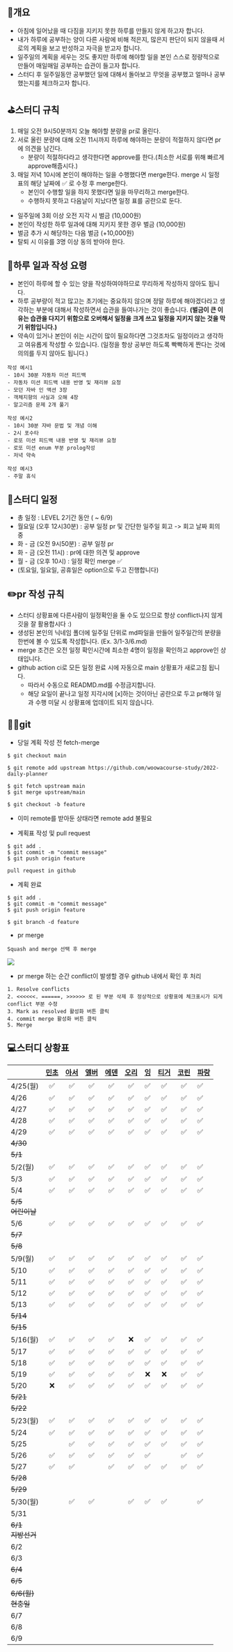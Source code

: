 ## 📄개요
- 아침에 일어났을 때 다짐을 지키지 못한 하루를 만들지 않게 하고자 합니다.
- 내가 하루에 공부하는 양이 다른 사람에 비해 적은지, 많은지 판단이 되지 않을때 서로의 계획을 보고 반성하고 자극을 받고자 합니다.
- 일주일의 계획을 세우는 것도 좋지만 하루에 해야할 일을 본인 스스로 정량적으로 만들어 매일매일 공부하는 습관이 들고자 합니다.
- 스터디 후 일주일동안 공부했던 일에 대해서 돌아보고 무엇을 공부했고 얼마나 공부했는지를 체크하고자 합니다.

## ⛳️스터디 규칙
1. 매일 오전 9시50분까지 오늘 해야할 분량을 pr로 올린다.
2. 서로 올린 분량에 대해 오전 11시까지 하루에 해야하는 분량이 적절하지 않다면 pr에 의견을 남긴다.
   - 분량이 적절하다라고 생각한다면 approve를 한다.(최소한 서로를 위해 빠르게 approve해줍시다.)
3. 매일 저녁 10시에 본인이 해야하는 일을 수행했다면 merge한다. merge 시 일정 표의 해당 날짜에 ✅ 로 수정 후 merge한다.
   - 본인이 수행할 일을 하지 못했다면 일을 마무리하고 merge한다.
   - 수행하지 못하고 다음날이 지났다면 일정 표를 공란으로 둔다.

- 일주일에 3회 이상 오전 지각 시 벌금 (10,000원)
- 본인이 작성한 하루 일과에 대해 지키지 못한 경우 벌금 (10,000원)
- 벌금 추가 시 해당하는 다음 벌금 (+10,000원)
- 탈퇴 시 이유를 3명 이상 동의 받아야 한다.

## 🤔하루 일과 작성 요령
- 본인이 하루에 할 수 있는 양을 작성하여야하므로 무리하게 작성하지 않아도 됩니다.
- 하루 공부량이 적고 많고는 초기에는 중요하지 않으며 정말 하루에 해야겠다라고 생각하는 부분에 대해서 작성하면서 습관을 들여나가는 것이 좋습니다. **(벌금이 큰 이유는 습관을 다지기 위함으로 오버해서 일정을 크게 쓰고  일정을 지키지 않는 것을 막기 위함입니다.)**
- 약속이 있거나 본인이 쉬는 시간이 많이 필요하다면 그것조차도 일정이라고 생각하고 여유롭게 작성할 수 있습니다. (일정을 항상 공부만 하도록 빡빡하게 짠다는 것에 의의를 두지 않아도 됩니다.)

```
작성 예시1
- 10시 30분 자동차 미션 피드백
- 자동차 미션 피드백 내용 반영 및 재리뷰 요청
- 모던 자바 인 액션 3장
- 객체지향의 사실과 오해 4장
- 알고리즘 문제 2개 풀기

작성 예시2
- 10시 30분 자바 문법 및 개념 이해
- 2시 포수타
- 로또 미션 피드백 내용 반영 및 재리뷰 요청
- 로또 미션 enum 부분 prolog작성
- 저녁 약속

작성 예시3
- 주말 휴식
```

## 📆스터디 일정

- 총 일정 : LEVEL 2기간 동안 ( ~ 6/9)
- 월요일 (오후 12시30분) : 공부 일정 pr 및 간단한 일주일 회고 -> 회고 날짜 회의 중
- 화 - 금 (오전 9시50분) : 공부 일정 pr
- 화 - 금 (오전 11시) : pr에 대한 의견 및 approve
- 월 - 금 (오후 10시) : 일정 확인 merge ✅
- (토요일, 일요일, 공휴일은 option으로 두고 진행합니다)

## ✏️pr 작성 규칙
- 스터디 상황표에 다른사람이 일정확인을 둘 수도 있으므로 항상 conflict나지 않게 깃을 잘 활용합시다 :)
- 생성된 본인의 닉네임 폴더에 일주일 단위로 md파일을 만들어 일주일간의 분량을 한번에 볼 수 있도록 작성합니다. (Ex. 3/1-3/6.md)
- merge 조건은 오전 일정 확인시간에 최소한 4명이 일정을 확인하고 approve인 상태입니다.
- github action ci로 모든 일정 완료 시에 자동으로 main 상황표가 새로고침 됩니다.
   - 따라서 수동으로 READMD.md를 수정금지합니다.
   - 해당 요일이 끝나고 일정 지각시에 [x]하는 것이아닌 공란으로 두고 pr해야 일과 수행 미달 시 상황표에 업데이트 되지 않습니다.

## 🙆‍♂️git
- 당일 계획 작성 전 fetch-merge

```
$ git checkout main

$ git remote add upstream https://github.com/woowacourse-study/2022-daily-planner

$ git fetch upstream main
$ git merge upstream/main

$ git checkout -b feature
```
* 이미 remote를 받아둔 상태라면 remote add 불필요

- 계획표 작성 및 pull request

```
$ git add .
$ git commit -m "commit message"
$ git push origin feature

pull request in github
```

- 계획 완료

```
$ git add .
$ git commit -m "commit message"
$ git push origin feature

$ git branch -d feature
```

- pr merge

```
Squash and merge 선택 후 merge
```
![](./images/squash_and_merge.png)

- pr merge 하는 순간 conflict이 발생할 경우 github 내에서 확인 후 처리

```
1. Resolve conflicts
2. <<<<<<. ======, >>>>>> 로 된 부분 삭제 후 정상적으로 상황표에 체크표시가 되게 conflict 부분 수정
3. Mark as resolved 활성화 버튼 클릭
4. commit merge 활성화 버튼 클릭
5. Merge
```


## 💻스터디 상황표
||[민초](https://github.com/jswith)|[아서](https://github.com/Hyunta)|[앨버](https://github.com/al-bur)|[에덴](https://github.com/leo0842)|[오리](https://github.com/jinyoungchoi95)|[잉](https://github.com/Yboyu0u)|[티거](https://github.com/daaaayeah)|[코린](https://github.com/hamcheeseburger)|[파랑](https://github.com/summerlunaa)|
|----------------|:-----------------------------:|:-------------------------------:|:-------------------------------:|:--------------------------------:|:---------------------------------------:|:-------------------------------:|:----------------------------------:|:----------------------------------------:|--------------------------------------|
|4/25(월)|✅|✅|✅|✅|✅|✅|✅|✅|✅|
|4/26|✅|✅|✅|✅|✅|✅|✅|✅|✅|
|4/27|✅|✅|✅|✅|✅|✅|✅|✅|✅|
|4/28|✅|✅|✅|✅|✅|✅|✅|✅|✅|
|4/29|✅|✅|✅|✅|✅|✅|✅|✅|✅|
|~~4/30~~||||||||||
|~~5/1~~||||||||||
|5/2(월)|✅|✅|✅|✅|✅|✅|✅|✅|✅|
|5/3|✅|✅|✅|✅|✅|✅|✅|✅|✅|
|5/4|✅|✅|✅|✅|✅|✅|✅|✅|✅|
|~~5/5<br>어린이날~~||||||||||
|5/6|✅|✅|✅|✅|✅|✅|✅|✅|✅|
|~~5/7~~||||||||||
|~~5/8~~||||||||||
|5/9(월)|✅|✅|✅|✅|✅|✅|✅|✅|✅|
|5/10|✅|✅|✅|✅|✅|✅|✅|✅|✅|
|5/11|✅|✅|✅|✅|✅|✅|✅|✅|✅|
|5/12|✅|✅|✅|✅|✅|✅|✅|✅|✅|
|5/13|✅|✅|✅|✅|✅|✅|✅|✅|✅|
|~~5/14~~||||||||||
|~~5/15~~||||||||||
|5/16(월)|✅|✅|✅|✅|❌|✅|✅|✅|✅|
|5/17|✅|✅|✅|✅|✅|✅|✅|✅|✅|
|5/18|✅|✅|✅|✅|✅|✅|✅|✅|✅|
|5/19|✅|✅|✅|✅|✅|❌|❌|✅|✅|
|5/20|❌|✅|✅|✅|✅|✅|✅|✅|✅|
|~~5/21~~||||||||||
|~~5/22~~||||||||||
|5/23(월)|✅|✅|✅|✅|✅|✅|✅|✅|✅|
|5/24|✅|✅|✅|✅|✅|✅|✅|✅|✅|
|5/25||✅|✅|✅|✅|✅|✅|✅|✅|
|5/26|✅|✅|✅|✅|✅|✅||✅|✅|
|5/27|✅|✅||✅|✅|✅|✅|✅|✅|
|~~5/28~~||||||||||
|~~5/29~~||||||||||
|5/30(월)||✅|✅||✅|✅|✅||✅|
|5/31||||||||||
|~~6/1<br>지방선거~~||||||||||
|6/2||||||||||
|6/3||||||||||
|~~6/4~~||||||||||
|~~6/5~~||||||||||
|~~6/6(월)<br>현충일~~||||||||||
|6/7||||||||||
|6/8||||||||||
|6/9||||||||||
